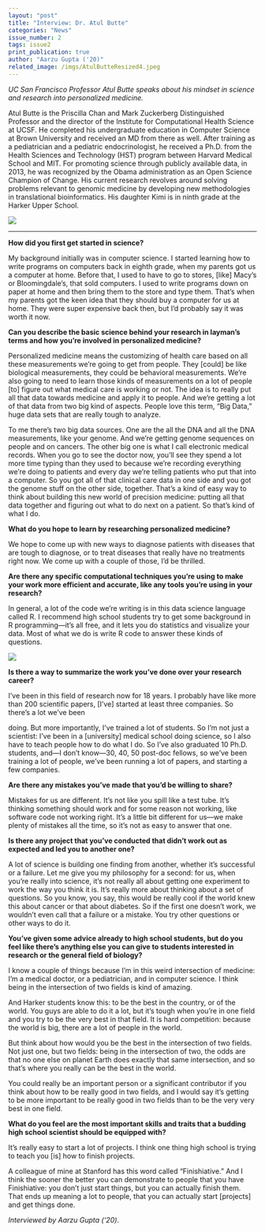 ```yaml
---
layout: "post"
title: "Interview: Dr. Atul Butte"
categories: "News"
issue_number: 2
tags: issue2
print_publication: true
author: "Aarzu Gupta ('20)"
related_image: /imgs/AtulButteResized4.jpeg
---
```


*UC San Francisco Professor Atul Butte speaks about his mindset in science and research into personalized medicine.*

<!--excerpt-->

Atul Butte is the Priscilla Chan and Mark Zuckerberg Distinguished Professor and the director of the Institute for Computational Health Science at UCSF. He completed his undergraduate education in Computer Science at Brown University and received an MD from there as well. After training as a pediatrician and a pediatric endocrinologist, he received a Ph.D. from the Health Sciences and Technology (HST) program between Harvard Medical School and MIT. For promoting science through publicly available data, in 2013, he was recognized by the Obama administration as an Open Science Champion of Change. His current research revolves around solving problems relevant to genomic medicine by developing new methodologies in translational bioinformatics. His daughter Kimi is in ninth grade at the Harker Upper School.

![](/imgs/AtulButteResized4.jpeg)

---

**How did you first get started in science?**

My background initially was in computer science. I started learning how to write programs on computers back in eighth grade, when my parents got us a computer at home. Before that, I used to have to go to stores, [like] Macy’s or Bloomingdale’s, that sold computers. I used to write programs down on paper at home and then bring them to the store and type them. That’s when my parents got the keen idea that they should buy a computer for us at home. They were super expensive back then, but I’d probably say it was worth it now.

**Can you describe the basic science behind your research in layman’s terms and how you’re involved in personalized medicine?**

Personalized medicine means the customizing of health care based on all these measurements we’re going to get from people. They [could] be like biological measurements, they could be behavioral measurements. We’re also going to need to learn those kinds of measurements on a lot of people [to] figure out what medical care is working or not. The idea is to really put all that data towards medicine and apply it to people. And we’re getting a lot of that data from two big kind of aspects. People love this term, “Big Data,” huge data sets that are really tough to analyze.

To me there’s two big data sources. One are the all the DNA and all the DNA measurements, like your genome. And we’re getting genome sequences on people and on cancers. The other big one is what I call electronic medical records. When you go to see the doctor now, you’ll see they spend a lot more time typing than they used to because we’re recording everything we’re doing to patients and every day we’re telling patients who put that into a computer. So you got all of that clinical care data in one side and you got the genome stuff on the other side, together. That’s a kind of easy way to think about building this new world of precision medicine: putting all that data together and figuring out what to do next on a patient. So that’s kind of what I do.

 

**What do you hope to learn by researching personalized medicine?**

We hope to come up with new ways to diagnose patients with diseases that are tough to diagnose, or to treat diseases that really have no treatments right now. We come up with a couple of those, I’d be thrilled.

 

**Are there any specific computational techniques you’re using to make your work more efficient and accurate, like any tools you’re using in your research?**

In general, a lot of the code we’re writing is in this data science language called R. I recommend high school students try to get some background in R programming—it’s all free, and it lets you do statistics and visualize your data. Most of what we do is write R code to answer these kinds of questions.

![](/imgs/AtulButteResized3.jpeg)

**Is there a way to summarize the work you’ve done over your research career?**

I’ve been in this field of research now for 18 years. I probably have like more than 200 scientific papers, [I’ve] started at least three companies. So there’s a lot we’ve been

doing. But more importantly, I’ve trained a lot of students. So I’m not just a scientist: I’ve been in a [university] medical school doing science, so I also have to teach people how to do what I do. So I’ve also graduated 10 Ph.D. students, and—I don’t know—30, 40, 50 post-doc fellows, so we’ve been training a lot of people, we’ve been running a lot of papers, and starting a few companies.

 

**Are there any mistakes you’ve made that you’d be willing to share?**

Mistakes for us are different. It’s not like you spill like a test tube. It’s thinking something should work and for some reason not working, like software code not working right. It’s a little bit different for us—we make plenty of mistakes all the time, so it’s not as easy to answer that one.

 

**Is there any project that you’ve conducted that didn’t work out as expected and led you to another one?**

A lot of science is building one finding from another, whether it’s successful or a failure. Let me give you my philosophy for a second: for us, when you’re really into science, it’s not really all about getting one experiment to work the way you think it is. It’s really more about thinking about a set of questions. So you know, you say, this would be really cool if the world knew this about cancer or that about diabetes. So if the first one doesn’t work, we wouldn’t even call that a failure or a mistake. You try other questions or other ways to do it.

 

**You’ve given some advice already to high school students, but do you feel like there’s anything else you can give to students interested in research or the general field of biology?**

I know a couple of things because I’m in this weird intersection of medicine: I’m a medical doctor, or a pediatrician, and in computer science. I think being in the intersection of two fields is kind of amazing.

And Harker students know this: to be the best in the country, or of the world. You guys are able to do it a lot, but it’s tough when you’re in one field and you try to be the very best in that field. It is hard competition: because the world is big, there are a lot of people in the world.

But think about how would you be the best in the intersection of two fields. Not just one, but two fields: being in the intersection of two, the odds are that no one else on planet Earth does exactly that same intersection, and so that’s where you really can be the best in the world.

You could really be an important person or a significant contributor if you think about how to be really good in two fields, and I would say it’s getting to be more important to be really good in two fields than to be the very very best in one field.

 

**What do you feel are the most important skills and traits that a budding high school scientist should be equipped with?**

It’s really easy to start a lot of projects. I think one thing high school is trying to teach you [is] how to finish projects.

A colleague of mine at Stanford has this word called  “Finishiative.” And I think the sooner the better you can demonstrate to people that you have Finishiative: you don’t just start things, but you can actually finish them. That ends up meaning a lot to people, that you can actually start [projects] and get things done.

 

*Interviewed by Aarzu Gupta (‘20)*.

